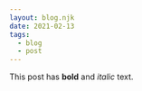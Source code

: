 ```yaml
---
layout: blog.njk
date: 2021-02-13
tags:
  - blog
  - post
---
```

This post has **bold** and *italic* text.
